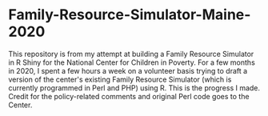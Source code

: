 # Family-Resource-Simulator-Maine-2020

This repository is from my attempt at building a Family Resource Simulator in R Shiny for the National Center for Children in Poverty. For a few months in 2020, I spent a few hours a week on a volunteer basis trying to draft a version of the center's existing Family Resource Simulator (which is currently programmed in Perl and PHP) using R. This is the progress I made. Credit for the policy-related comments and original Perl code goes to the Center.
